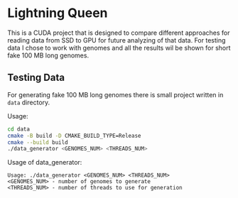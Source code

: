 # Lightning Queen

This is a CUDA project that is designed to compare different approaches for reading data from SSD to GPU for future analyzing of that data.
For testing data I chose to work with genomes and all the results wil be shown for short fake 100 MB long genomes.

## Testing Data

For generating fake 100 MB long genomes there is small project written in `data` directory.

Usage:

```bash
cd data
cmake -B build -D CMAKE_BUILD_TYPE=Release
cmake --build build
./data_generator <GENOMES_NUM> <THREADS_NUM>
```

Usage of data_generator:
```
Usage: ./data_generator <GENOMES_NUM> <THREADS_NUM>
<GENOMES_NUM> - number of genomes to generate
<THREADS_NUM> - number of threads to use for generation
```
